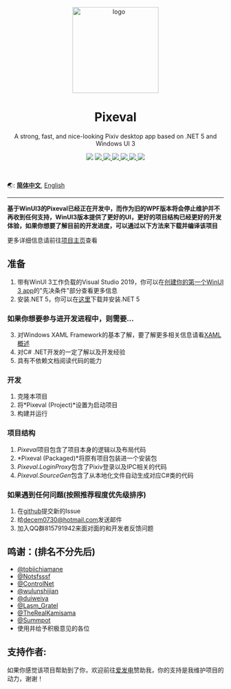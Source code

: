 <div align="center">
    <img align="center" src="https://s1.ax1x.com/2020/04/03/GUMZjS.png" alt="logo" width="200">
    <h1 align="center">Pixeval</h1>
    <p align="center">A strong, fast, and nice-looking Pixiv desktop app based on .NET 5 and Windows UI 3</p>
    <p align="center">
        <img src="https://img.shields.io/github/stars/Rinacm/Pixeval?color=red&style=flat-square">
        <a href="mailto:decem0730@hotmail.com">
            <img src="https://img.shields.io/static/v1?label=contact%20me&message=hotmail&color=green&style=flat-square">
        </a>
        <a href="https://jq.qq.com/?_wv=1027&k=5hGmJbQ" target="_blank">
            <img src="https://img.shields.io/static/v1?label=chatting&message=qq&color=blue&style=flat-square"
        </a>
        <a href="http://47.95.218.243/index.html" target="_blank">
            <img src="https://img.shields.io/static/v1?label=homepage&message=pixeval&color=blueviolet&style=flat-square">
        </a>
        <a href="https://github.com/Rinacm/Pixeval/blob/master/LICENSE" target="_blank">
            <img src="https://img.shields.io/github/license/Rinacm/Pixeval?style=flat-square">
        </a>
        <a href="https://github.com/Rinacm/Pixeval/issues/new/choose" target="_blank">
            <img src="https://img.shields.io/static/v1?label=feedback&message=issues&color=pink&style=flat-square">
        </a>
        <a href="https://dotnet.microsoft.com/download/dotnet-core/thank-you/runtime-desktop-3.1.3-windows-x64-installer" target="_blank">
            <img src="https://img.shields.io/static/v1?label=runtime&message=.NET%20Core%203.1&color=yellow&style=flat-square">
        </a>
    </p>
    </br>
</div>

🌏: [**简体中文**](https://github.com/Pixeval/Pixeval/blob/master/README.en.md), [English](https://github.com/Pixeval/Pixeval/blob/master/README.en.md)

---

**基于WinUI3的Pixeval已经正在开发中，而作为旧的WPF版本将会停止维护并不再收到任何支持，WinUI3版本提供了更好的UI，更好的项目结构已经更好的开发体验，如果你想要了解目前的开发进度，可以通过以下方法来下载并编译该项目**

更多详细信息请前往[项目主页](https://sora.ink/pixeval/)查看

## 准备
1. 带有WinUI 3工作负载的Visual Studio 2019，你可以在[创建你的第一个WinUI 3 app](https://docs.microsoft.com/zh-cn/windows/apps/winui/winui3/)的"先决条件"部分查看更多信息
2. 安装.NET 5，你可以在[这里](https://dotnet.microsoft.com/download/dotnet/5.0)下载并安装.NET 5

### 如果你想要参与进开发进程中，则需要...
3. 对Windows XAML Framework的基本了解，要了解更多相关信息请看[XAML概述](https://docs.microsoft.com/zh-cn/windows/uwp/xaml-platform/xaml-overview)
4. 对C# .NET开发的一定了解以及开发经验
5. 具有不依赖文档阅读代码的能力


### 开发
1. 克隆本项目
2. 将*Pixeval (Project)*设置为启动项目
3. 构建并运行

### 项目结构
1. *Pixeval*项目包含了项目本身的逻辑以及布局代码
2. *Pixeval (Packaged)*将原有项目包装进一个安装包
3. *Pixeval.LoginProxy*包含了Pixiv登录以及IPC相关的代码
4. *Pixeval.SourceGen*包含了从本地化文件自动生成对应C#类的代码

### 如果遇到任何问题(按照推荐程度优先级排序)
1. 在[github](https://github.com/Pixeval/Pixeval/issues/new)提交新的Issue
2. 给[decem0730@hotmail.com](mailto:decem0730@hotmail.com)发送邮件
3. 加入QQ群815791942来面对面的和开发者反馈问题

## 鸣谢：(排名不分先后)

* [@tobiichiamane](https://github.com/tobiichiamane)
* [@Notsfsssf](https://github.com/Notsfsssf)
* [@ControlNet](https://github.com/ControlNet)
* [@wulunshijian](https://github.com/wulunshijian)
* [@duiweiya](https://github.com/duiweiya)
* [@Lasm_Gratel](https://github.com/NanamiArihara)
* [@TheRealKamisama](https://github.com/TheRealKamisama)
* [@Summpot](https://github.com/Summpot)
* 使用并给予积极意见的各位

## 支持作者: 
如果你感觉该项目帮助到了你，欢迎前往[爱发电](https://afdian.net/@dylech30th)赞助我，你的支持是我维护项目的动力，谢谢！
